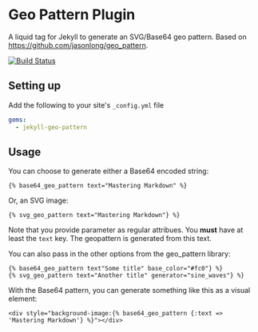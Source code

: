 # Geo Pattern Plugin

A liquid tag for Jekyll to generate an SVG/Base64 geo pattern. Based on https://github.com/jasonlong/geo_pattern.

[![Build Status](https://travis-ci.org/gjtorikian/jekyll-geo-pattern.png?branch=master)](https://travis-ci.org/gjtorikian/jekyll-geo-pattern)

## Setting up

Add the following to your site's `_config.yml` file

```yml
gems:
  - jekyll-geo-pattern
```

## Usage

You can choose to generate either a Base64 encoded string:

```
{% base64_geo_pattern text="Mastering Markdown" %}
```

Or, an SVG image:

```
{% svg_geo_pattern text="Mastering Markdown"} %}
```

Note that you provide parameter as regular attribues. You **must**
have at least the `text` key. The geopattern is generated from this text.

You can also pass in the other options from the geo_pattern library:

```
{% base64_geo_pattern text"Some title" base_color="#fc0"} %}
{% svg_geo_pattern text="Another title" generator="sine_waves"} %}
```

With the Base64 pattern, you can generate something like this as a visual element:

```
<div style="background-image:{% base64_geo_pattern {:text => 'Mastering Markdown'} %}"></div>
```
